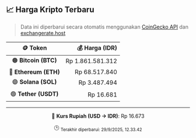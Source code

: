 

<!-- HARGA_KRIPTO -->
## 📈 Harga Kripto Terbaru

> Data ini diperbarui secara otomatis menggunakan [CoinGecko API](https://www.coingecko.com/) dan [exchangerate.host](https://exchangerate.host/)

<div align="center">

| 🪙 Token | 💰 Harga (IDR) |
|:------:|---------------:|
| 🟠 **Bitcoin (BTC)**   | Rp 1.861.581.312 |
| 🔵 **Ethereum (ETH)**  | Rp 68.517.840 |
| 🟣 **Solana (SOL)**    | Rp 3.487.494 |
| 🟢 **Tether (USDT)**   | Rp 16.681 |

---

💱 **Kurs Rupiah (USD → IDR)**: Rp 16.673

🕒 <sub>Terakhir diperbarui: 29/9/2025, 12.33.42</sub>

</div>
<!-- /HARGA_KRIPTO -->